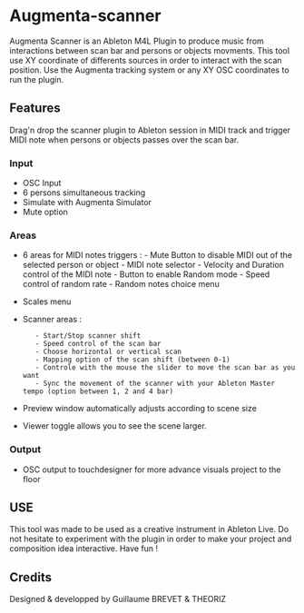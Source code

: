# Augmenta-scanner

Augmenta Scanner is an Ableton M4L Plugin to produce music from interactions between scan bar and persons or objects movments. This tool use XY coordinate of differents sources in order to interact with the scan position. Use the Augmenta tracking system or any XY OSC coordinates to run the plugin. 

## Features

Drag'n drop the scanner plugin to Ableton session in MIDI track and trigger MIDI note when persons or objects passes over the scan bar.

### Input
- OSC Input
- 6 persons simultaneous tracking
- Simulate with Augmenta Simulator
- Mute option

### Areas
- 6 areas for MIDI notes triggers :
          - Mute Button to disable MIDI out of the selected person or object
          - MIDI note selector
          - Velocity and Duration control of the MIDI note
          - Button to enable Random mode
          - Speed control of random rate
          - Random notes choice menu

- Scales menu

- Scanner areas :

         - Start/Stop scanner shift
         - Speed control of the scan bar
         - Choose horizontal or vertical scan
         - Mapping option of the scan shift (between 0-1)
         - Controle with the mouse the slider to move the scan bar as you want
         - Sync the movement of the scanner with your Ableton Master tempo (option between 1, 2 and 4 bar)
         
- Preview window automatically adjusts according to scene size

- Viewer toggle allows you to see the scene larger.

### Output
- OSC output to touchdesigner for more advance visuals project to the floor

## USE
This tool was made to be used as a creative instrument in Ableton Live. Do not hesitate to experiment with the plugin in order to make your project and composition idea interactive. Have fun !

## Credits

Designed & developped by Guillaume BREVET & THEORIZ
